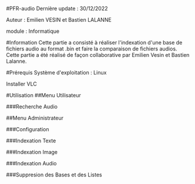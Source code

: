 #PFR-audio
Dernière update : 30/12/2022

Auteur : Emilien VESIN et Bastien LALANNE

module : Informatique

#Information
Cette partie a consisté à réaliser l'indexation d'une base de fichiers audio au format .bin et faire la comparaison de fichiers audios. Cette partie a été réalisé de façon collaborative par Emilien Vesin et Bastien Lalanne.

#Prérequis
Système d'exploitation : Linux

Installer VLC

#Utilisation
##Menu Utilisateur

###Recherche Audio

##Menu Administrateur

###Configuration

###Indexation Texte

###Indexation Image

###Indexation Audio

###Suppresion des Bases et des Listes

